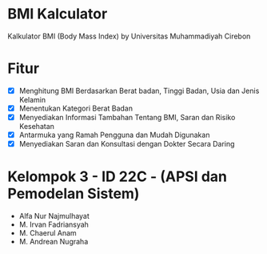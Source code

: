 # BMI Kalculator

Kalkulator BMI (Body Mass Index) by Universitas Muhammadiyah Cirebon

# Fitur 

- [x] Menghitung BMI Berdasarkan Berat badan, Tinggi Badan, Usia dan Jenis Kelamin
- [x] Menentukan Kategori Berat Badan
- [x] Menyediakan Informasi Tambahan Tentang BMI, Saran dan Risiko Kesehatan
- [x] Antarmuka yang Ramah Pengguna dan Mudah Digunakan
- [x] Menyediakan Saran dan Konsultasi dengan Dokter Secara Daring

# Kelompok 3 - ID 22C - (APSI dan Pemodelan Sistem)
- Alfa Nur Najmulhayat
- M. Irvan Fadriansyah
- M. Chaerul Anam 
- M. Andrean Nugraha
